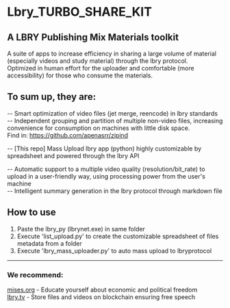 # Lbry_TURBO_SHARE_KIT
## A LBRY Publishing Mix Materials toolkit

A suite of apps to increase efficiency in sharing a large volume of material (especially videos and study material) through the lbry protocol.  
Optimized in human effort for the uploader and comfortable (more accessibility) for those who consume the materials.

## To sum up, they are:
-- Smart optimization of video files (jet merge, reencode) in lbry standards  
-- Independent grouping and partition of multiple non-video files, increasing convenience for consumption on machines with little disk space.  
Find in:  https://github.com/apenasrr/zipind

-- [This repo] Mass Upload lbry app (python) highly customizable by spreadsheet and powered through the lbry API

-- Automatic support to a multiple video quality (resolution/bit_rate) to upload in a user-friendly way, using processing power from the user's machine  
-- Intelligent summary generation in the lbry protocol through markdown file

## How to use
1. Paste the lbry_py (lbrynet.exe) in same folder
2. Execute 'list_upload.py' to create the customizable spreadsheet of files metadata from a folder
3. Execute 'lbry_mass_uploader.py' to auto mass upload to lbryprotocol

---
### We recommend:  
[mises.org](https://mises.org/) - Educate yourself about economic and political freedom  
[lbry.tv](http://lbry.tv/) - Store files and videos on blockchain ensuring free speech  